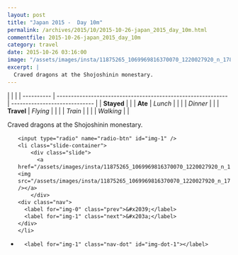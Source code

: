 ```yaml
---
layout: post
title: "Japan 2015 -  Day 10m"
permalink: /archives/2015/10/2015-10-26-japan_2015_day_10m.html
commentfile: 2015-10-26-japan_2015_day_10m
category: travel
date: 2015-10-26 03:16:00
image: "/assets/images/insta/11875265_1069969816370070_1220027920_n_17844982657047535.jpg"
excerpt: |
  Craved dragons at the Shojoshinin monestary.
---
```


|            |                                                              |
| ---------- | ------------------------------------------------------------ | ----------------------------- |
| **Stayed** |  |
| **Ate**    | _Lunch_                                                      |          |
|            | _Dinner_                                                     |          |
| **Travel** | _Flying_                                                     |          |
|            | _Train_                                                      |          |
|            | _Walking_                                                    |          |


Craved dragons at the Shojoshinin monestary.


<ul class="slides">

    <input type="radio" name="radio-btn" id="img-1" />
    <li class="slide-container">
        <div class="slide">
          <a href="/assets/images/insta/11875265_1069969816370070_1220027920_n_17844982657047535.jpg"><img src="/assets/images/insta/11875265_1069969816370070_1220027920_n_17844982657047535.jpg" /></a>
        </div>
    <div class="nav">
      <label for="img-0" class="prev">&#x2039;</label>
      <label for="img-1" class="next">&#x203a;</label>
    </div>
    </li>
			
<li class="nav-dots">

      <label for="img-1" class="nav-dot" id="img-dot-1"></label>

</li>
</ul>        
             

		